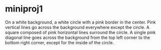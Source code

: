 # miniproj1
On a white background, a white circle with a pink border in the center. Pink vertical lines go across the background everywhere except the circle. A square composed of pink horizontal lines surround the circle. A single pink diagonal line goes across the background from the top left corner to the bottom right corner, except for the inside of the circle.
